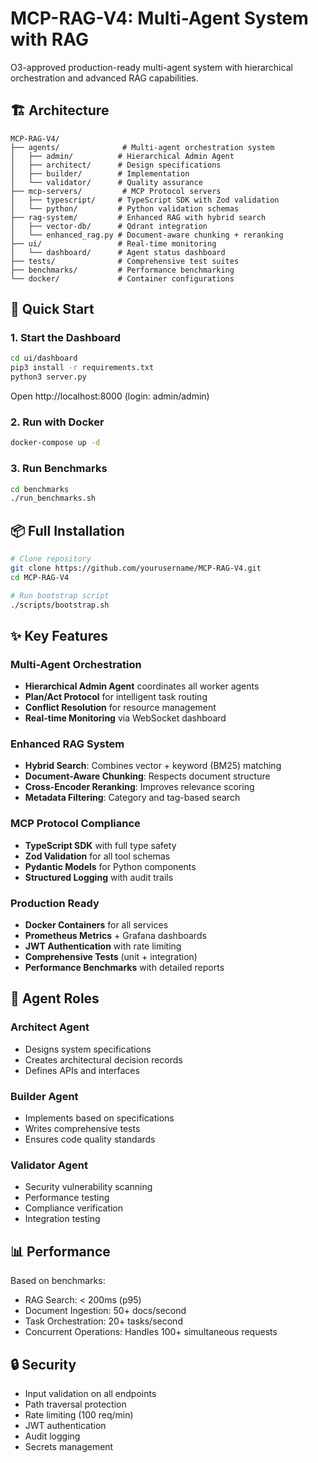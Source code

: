 # MCP-RAG-V4: Multi-Agent System with RAG

O3-approved production-ready multi-agent system with hierarchical orchestration and advanced RAG capabilities.

## 🏗️ Architecture

```
MCP-RAG-V4/
├── agents/              # Multi-agent orchestration system
│   ├── admin/          # Hierarchical Admin Agent
│   ├── architect/      # Design specifications
│   ├── builder/        # Implementation
│   └── validator/      # Quality assurance
├── mcp-servers/         # MCP Protocol servers
│   ├── typescript/     # TypeScript SDK with Zod validation
│   └── python/         # Python validation schemas
├── rag-system/         # Enhanced RAG with hybrid search
│   ├── vector-db/      # Qdrant integration
│   └── enhanced_rag.py # Document-aware chunking + reranking
├── ui/                 # Real-time monitoring
│   └── dashboard/      # Agent status dashboard
├── tests/              # Comprehensive test suites
├── benchmarks/         # Performance benchmarking
└── docker/             # Container configurations
```

## 🚀 Quick Start

### 1. Start the Dashboard
```bash
cd ui/dashboard
pip3 install -r requirements.txt
python3 server.py
```
Open http://localhost:8000 (login: admin/admin)

### 2. Run with Docker
```bash
docker-compose up -d
```

### 3. Run Benchmarks
```bash
cd benchmarks
./run_benchmarks.sh
```

## 📦 Full Installation

```bash
# Clone repository
git clone https://github.com/yourusername/MCP-RAG-V4.git
cd MCP-RAG-V4

# Run bootstrap script
./scripts/bootstrap.sh
```

## ✨ Key Features

### Multi-Agent Orchestration
- **Hierarchical Admin Agent** coordinates all worker agents
- **Plan/Act Protocol** for intelligent task routing
- **Conflict Resolution** for resource management
- **Real-time Monitoring** via WebSocket dashboard

### Enhanced RAG System
- **Hybrid Search**: Combines vector + keyword (BM25) matching
- **Document-Aware Chunking**: Respects document structure
- **Cross-Encoder Reranking**: Improves relevance scoring
- **Metadata Filtering**: Category and tag-based search

### MCP Protocol Compliance
- **TypeScript SDK** with full type safety
- **Zod Validation** for all tool schemas
- **Pydantic Models** for Python components
- **Structured Logging** with audit trails

### Production Ready
- **Docker Containers** for all services
- **Prometheus Metrics** + Grafana dashboards
- **JWT Authentication** with rate limiting
- **Comprehensive Tests** (unit + integration)
- **Performance Benchmarks** with detailed reports

## 🎯 Agent Roles

### Architect Agent
- Designs system specifications
- Creates architectural decision records
- Defines APIs and interfaces

### Builder Agent  
- Implements based on specifications
- Writes comprehensive tests
- Ensures code quality standards

### Validator Agent
- Security vulnerability scanning
- Performance testing
- Compliance verification
- Integration testing

## 📊 Performance

Based on benchmarks:
- RAG Search: < 200ms (p95)
- Document Ingestion: 50+ docs/second
- Task Orchestration: 20+ tasks/second
- Concurrent Operations: Handles 100+ simultaneous requests

## 🔒 Security

- Input validation on all endpoints
- Path traversal protection
- Rate limiting (100 req/min)
- JWT authentication
- Audit logging
- Secrets management